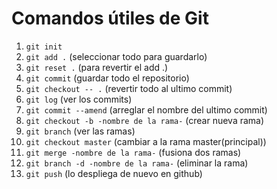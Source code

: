 # Comandos útiles de Git

1.  ```git init```
2.  ```git add .``` (seleccionar todo para guardarlo)
3.  ```git reset .``` (para revertir el add .)
4.  ```git commit``` (guardar todo el repositorio)
5.  ```git checkout -- .``` (revertir todo al ultimo commit)
6.  ```git log``` (ver los commits)
7.  ```git commit --amend``` (arreglar el nombre del ultimo commit)
8.  ```git checkout -b -nombre de la rama-``` (crear nueva rama)
9.  ```git branch``` (ver las ramas)
10. ```git checkout master``` (cambiar a la rama master(principal))
11. ```git merge -nombre de la rama-``` (fusiona dos ramas)
12. ```git branch -d -nombre de la rama-``` (eliminar la rama)
13. ```git push``` (lo despliega de nuevo en github)